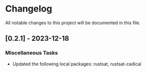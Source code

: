 # Changelog

All notable changes to this project will be documented in this file.

## [0.2.1] - 2023-12-18

### Miscellaneous Tasks

- Updated the following local packages: rustsat, rustsat-cadical

<!-- generated by git-cliff -->
